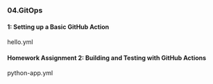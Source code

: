 ### 04.GitOps

#### 1: Setting up a Basic GitHub Action
hello.yml

#### Homework Assignment 2: Building and Testing with GitHub Actions
python-app.yml

